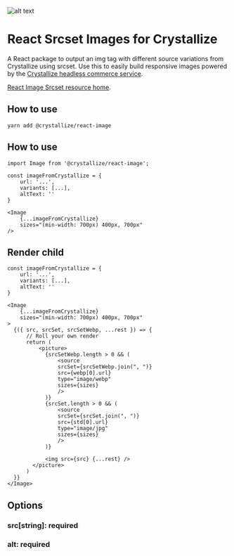 ![alt text](https://raw.githubusercontent.com/snowballdigital/react-image/HEAD/media/logo.png "An illustration of an atom")

# React Srcset Images for Crystallize

A React package to output an img tag with different source variations from Crystallize using srcset. Use this to easily build responsive images powered by the [Crystallize headless commerce service](https://crystallize.com/).

[React Image Srcset resource home](https://crystallize.com/developers/react-components/react-image-srcset).

## How to use

```
yarn add @crystallize/react-image
```

## How to use

```
import Image from '@crystallize/react-image';

const imageFromCrystallize = {
    url: '...',
    variants: [...],
    altText: ''
}

<Image
    {...imageFromCrystallize}
    sizes="(min-width: 700px) 400px, 700px"
/>
```

## Render child

```
const imageFromCrystallize = {
    url: '...',
    variants: [...],
    altText: ''
}

<Image
    {...imageFromCrystallize}
    sizes="(min-width: 700px) 400px, 700px"
>
  {({ src, srcSet, srcSetWebp, ...rest }) => {
      // Roll your own render
      return (
          <picture>
            {srcSetWebp.length > 0 && (
                <source
                srcSet={srcSetWebp.join(", ")}
                src={webp[0].url}
                type="image/webp"
                sizes={sizes}
                />
            )}
            {srcSet.length > 0 && (
                <source
                srcSet={srcSet.join(", ")}
                src={std[0].url}
                type="image/jpg"
                sizes={sizes}
                />
            )}

            <img src={src} {...rest} />
        </picture>
      )
  }}
</Image>
```

## Options

### src[string]: required

### alt: required
